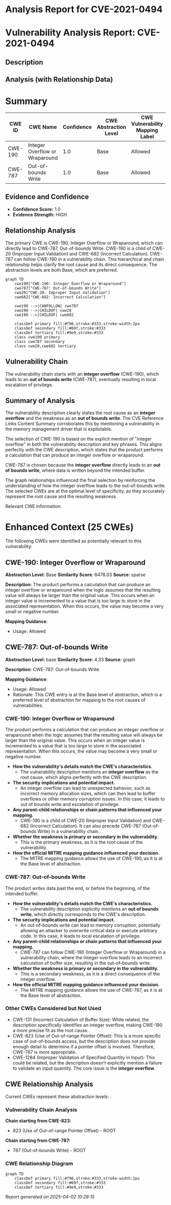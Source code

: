 # Analysis Report for CVE-2021-0494

# Vulnerability Analysis Report: CVE-2021-0494

## Description



## Analysis (with Relationship Data)

# Summary
| CWE ID | CWE Name | Confidence | CWE Abstraction Level | CWE Vulnerability Mapping Label | CWE-Vulnerability Mapping Notes |
|---|---|---|---|---|---|
| CWE-190 | Integer Overflow or Wraparound | 1.0 | Base | Allowed | Primary CWE |
| CWE-787 | Out-of-bounds Write | 1.0 | Base | Allowed | Secondary Candidate |

## Evidence and Confidence

*   **Confidence Score:** 1.0
*   **Evidence Strength:** HIGH

## Relationship Analysis
The primary CWE is CWE-190, Integer Overflow or Wraparound, which can directly lead to CWE-787, Out-of-bounds Write. CWE-190 is a child of CWE-20 (Improper Input Validation) and CWE-682 (Incorrect Calculation). CWE-787 can follow CWE-190 in a vulnerability chain. This hierarchical and chain relationship helps clarify the root cause and its direct consequence. The abstraction levels are both Base, which are preferred.

```mermaid
graph TD
    cwe190["CWE-190: Integer Overflow or Wraparound"]
    cwe787["CWE-787: Out-of-bounds Write"]
    cwe20["CWE-20: Improper Input Validation"]
    cwe682["CWE-682: Incorrect Calculation"]
    
    cwe190 -->|CANFOLLOW| cwe787
    cwe190 -->|CHILDOF| cwe20
    cwe190 -->|CHILDOF| cwe682
    
    classDef primary fill:#f96,stroke:#333,stroke-width:2px
    classDef secondary fill:#69f,stroke:#333
    classDef tertiary fill:#9e9,stroke:#333
    class cwe190 primary
    class cwe787 secondary
    class cwe20,cwe682 tertiary
```

## Vulnerability Chain
The vulnerability chain starts with an **integer overflow** (CWE-190), which leads to an **out of bounds write** (CWE-787), eventually resulting in local escalation of privilege.

## Summary of Analysis
The vulnerability description clearly states the root cause as an **integer overflow** and the weakness as an **out of bounds write**. The CVE Reference Links Content Summary corroborates this by mentioning a vulnerability in the memory management driver that is exploitable.

The selection of CWE-190 is based on the explicit mention of "integer overflow" in both the vulnerability description and key phrases. This aligns perfectly with the CWE description, which states that the product performs a calculation that can produce an integer overflow or wraparound.

CWE-787 is chosen because the **integer overflow** directly leads to an **out of bounds write**, where data is written beyond the intended buffer.

The graph relationships influenced the final selection by reinforcing the understanding of how the integer overflow leads to the out-of-bounds write. The selected CWEs are at the optimal level of specificity, as they accurately represent the root cause and the resulting weakness.

Relevant CWE Information:
# Enhanced Context (25 CWEs)
The following CWEs were identified as potentially relevant to this vulnerability:

## CWE-190: Integer Overflow or Wraparound
**Abstraction Level**: Base
**Similarity Score**: 6478.03
**Source**: sparse

**Description**:
The product performs a calculation that can produce an integer overflow or wraparound when the logic assumes that the resulting value will always be larger than the original value. This occurs when an integer value is incremented to a value that is too large to store in the associated representation. When this occurs, the value may become a very small or negative number.

**Mapping Guidance**:
- Usage: Allowed

## CWE-787: Out-of-bounds Write
**Abstraction Level**: base
**Similarity Score**: 4.33
**Source**: graph

**Description**:
CWE-787: Out-of-bounds Write

**Mapping Guidance**:
- Usage: Allowed
- Rationale: This CWE entry is at the Base level of abstraction, which is a preferred level of abstraction for mapping to the root causes of vulnerabilities.

### CWE-190: Integer Overflow or Wraparound
The product performs a calculation that can produce an integer overflow or wraparound when the logic assumes that the resulting value will always be larger than the original value. This occurs when an integer value is incremented to a value that is too large to store in the associated representation. When this occurs, the value may become a very small or negative number.
   - **How the vulnerability's details match the CWE's characteristics.**
     - The vulnerability description mentions an **integer overflow** as the root cause, which aligns perfectly with the CWE description.
   - **The security implications and potential impact.**
     - An integer overflow can lead to unexpected behavior, such as incorrect memory allocation sizes, which can then lead to buffer overflows or other memory corruption issues. In this case, it leads to out of bounds write and escalation of privilege.
   - **Any parent-child relationships or chain patterns that influenced your mapping.**
     - CWE-190 is a child of CWE-20 (Improper Input Validation) and CWE-682 (Incorrect Calculation). It can also precede CWE-787 (Out-of-bounds Write) in a vulnerability chain.
   - **Whether the weakness is primary or secondary in the vulnerability.**
     - This is the primary weakness, as it is the root cause of the vulnerability.
   - **How the official MITRE mapping guidance influenced your decision.**
     - The MITRE mapping guidance allows the use of CWE-190, as it is at the Base level of abstraction.

### CWE-787: Out-of-bounds Write
The product writes data past the end, or before the beginning, of the intended buffer.
   - **How the vulnerability's details match the CWE's characteristics.**
     - The vulnerability description explicitly mentions an **out of bounds write**, which directly corresponds to the CWE's description.
   - **The security implications and potential impact.**
     - An out-of-bounds write can lead to memory corruption, potentially allowing an attacker to overwrite critical data or execute arbitrary code. In this case, it leads to local escalation of privilege.
   - **Any parent-child relationships or chain patterns that influenced your mapping.**
     - CWE-787 can follow CWE-190 (Integer Overflow or Wraparound) in a vulnerability chain, where the integer overflow leads to an incorrect calculation of buffer size, resulting in the out-of-bounds write.
   - **Whether the weakness is primary or secondary in the vulnerability.**
     - This is a secondary weakness, as it is a direct consequence of the integer overflow.
   - **How the official MITRE mapping guidance influenced your decision.**
     - The MITRE mapping guidance allows the use of CWE-787, as it is at the Base level of abstraction.

### Other CWEs Considered but Not Used
- CWE-131 (Incorrect Calculation of Buffer Size): While related, the description specifically identifies an integer overflow, making CWE-190 a more precise fit as the root cause.
- CWE-823 (Use of Out-of-range Pointer Offset): This is a more specific case of out-of-bounds access, but the description does not provide enough detail to determine if a pointer offset is involved. Therefore, CWE-787 is more appropriate.
- CWE-1284 (Improper Validation of Specified Quantity in Input): This could be related, but the description doesn't explicitly mention a failure to validate an input quantity. The core issue is the **integer overflow**.


## CWE Relationship Analysis

Current CWEs represent these abstraction levels: .


### Vulnerability Chain Analysis

**Chain starting from CWE-823:**
- 823 (Use of Out-of-range Pointer Offset) - ROOT


**Chain starting from CWE-787:**
- 787 (Out-of-bounds Write) - ROOT



### CWE Relationship Diagram

```mermaid
graph TD
    classDef primary fill:#f96,stroke:#333,stroke-width:2px
    classDef secondary fill:#69f,stroke:#333
    classDef tertiary fill:#9e9,stroke:#333
```



*Report generated on 2025-04-02 10:28:15*
